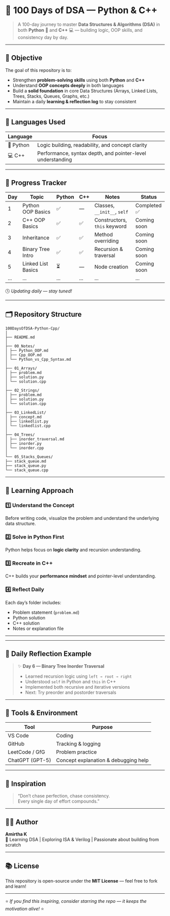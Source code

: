 # 💯 100 Days of DSA — Python & C++

> A 100-day journey to master **Data Structures & Algorithms (DSA)** in both **Python** 🐍 and **C++** 💻 — building logic, OOP skills, and consistency day by day.

---

## 🎯 Objective

The goal of this repository is to:
- Strengthen **problem-solving skills** using both **Python** and **C++**
- Understand **OOP concepts deeply** in both languages
- Build a **solid foundation** in core Data Structures (Arrays, Linked Lists, Trees, Stacks, Queues, Graphs, etc.)
- Maintain a daily **learning & reflection log** to stay consistent

---

## 🧩 Languages Used

| Language | Focus |
|-----------|--------|
| 🐍 Python | Logic building, readability, and concept clarity |
| 💻 C++ | Performance, syntax depth, and pointer-level understanding |

---

## 📆 Progress Tracker

| Day | Topic | Python | C++ | Notes |Status|
|-----|--------|--------|------|-------|-----|
| 1 | Python OOP Basics | ✅ | — | Classes, `__init__`, `self` |Completed ✅|
| 2 | C++ OOP Basics | ✅ | ✅ | Constructors, `this` keyword |Coming soon|
| 3 | Inheritance | ✅ | ✅ | Method overriding |Coming soon|
| 4 | Binary Tree Intro | ✅ | ✅ | Recursion & traversal |Coming soon|
| 5 | Linked List Basics | ⏳ | — | Node creation |Coming soon|
| ... | ... | ... | ... | ... | ... |

🕓 *Updating daily — stay tuned!*

---

## 🗂️ Repository Structure

```
100DaysOfDSA-Python-Cpp/
│
├── README.md
│
├── 00_Notes/
│ ├── Python_OOP.md
│ ├── Cpp_OOP.md
│ └── Python_vs_Cpp_Syntax.md
│
├── 01_Arrays/
│ ├── problem.md
│ ├── solution.py
│ └── solution.cpp
│
├── 02_Strings/
│ ├── problem.md
│ ├── solution.py
│ └── solution.cpp
│
├── 03_LinkedList/
│ ├── concept.md
│ ├── linkedlist.py
│ └── linkedlist.cpp
│
├── 04_Trees/
│ ├── inorder_traversal.md
│ ├── inorder.py
│ └── inorder.cpp
│
└── 05_Stacks_Queues/
├── stack_queue.md
├── stack_queue.py
└── stack_queue.cpp
```

---

## 🧠 Learning Approach

### 1️⃣ Understand the Concept
Before writing code, visualize the problem and understand the underlying data structure.

### 2️⃣ Solve in Python First
Python helps focus on **logic clarity** and recursion understanding.

### 3️⃣ Recreate in C++
C++ builds your **performance mindset** and pointer-level understanding.

### 4️⃣ Reflect Daily
Each day’s folder includes:
- Problem statement (`problem.md`)
- Python solution
- C++ solution
- Notes or explanation file

---


---

## 💬 Daily Reflection Example

> ✨ **Day 6 — Binary Tree Inorder Traversal**
>
> - Learned recursion logic using `left → root → right`
> - Understood `self` in Python and `this` in C++
> - Implemented both recursive and iterative versions
> - Next: Try preorder and postorder traversals

---

## 🚀 Tools & Environment

| Tool | Purpose |
|------|----------|
| VS Code | Coding |
| GitHub | Tracking & logging |
| LeetCode / GfG | Problem practice |
| ChatGPT (GPT-5) | Concept explanation & debugging help |

---

## 🌟 Inspiration

> “Don’t chase perfection, chase consistency.  
> Every single day of effort compounds.”

---

## 🧑‍💻 Author

**Amirtha K**  
📍 Learning DSA | Exploring ISA & Verilog | Passionate about building from scratch  

---

## 📚 License

This repository is open-source under the **MIT License** — feel free to fork and learn!

---

⭐ *If you find this inspiring, consider starring the repo — it keeps the motivation alive!* ⭐






